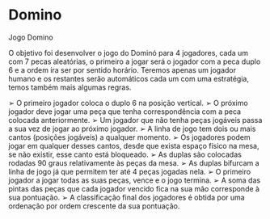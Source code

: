 # Domino
Jogo Domino


O objetivo foi desenvolver o jogo do Dominó para 4 jogadores, cada um com 7 pecas aleatórias, o primeiro a jogar será o jogador com a peca duplo 6 e a ordem ira ser por sentido horário.
Teremos apenas um jogador humano e os restantes serão automáticos cada um com
uma estratégia, temos também mais algumas regras.

➢ O primeiro jogador coloca o duplo 6 na posição vertical.
➢ O próximo jogador deve jogar uma peça que tenha correspondência com a peca colocada anteriormente.
➢ Um jogador que não tenha peças jogáveis passa a sua vez de jogar ao próximo jogador.
➢ A linha de jogo tem dois ou mais cantos (posições jogáveis) a qualquer momento.
➢ Os jogadores podem jogar em qualquer desses cantos, desde que exista espaço físico na mesa, se não existir, esse canto está bloqueado.
➢ As duplas são colocadas rodadas 90 graus relativamente às peças da mesa.
➢ As duplas bifurcam a linha de jogo já que permitem ter até 4 peças jogadas nela.
➢ O primeiro jogador a jogar todas as suas peças, vence e o jogo termina.
➢ A soma das pintas das peças que cada jogador vencido fica na sua mão corresponde à sua pontuação.
➢ A classificação final dos jogadores é obtida por uma ordenação por ordem crescente da sua pontuação.
